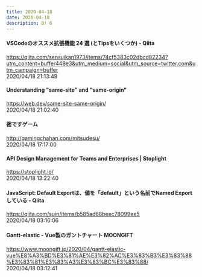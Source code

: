 ```yaml
---
title: 2020-04-18
date: 2020-04-18
description: B! 6
---
```


#### VSCodeのオススメ拡張機能 24 選 (とTipsをいくつか) - Qiita
https://qiita.com/sensuikan1973/items/74cf5383c02dbcd82234?utm_content=buffer448e3&utm_medium=social&utm_source=twitter.com&utm_campaign=buffer<br>
2020/04/18 21:13:49<br>


#### Understanding "same-site" and "same-origin"
https://web.dev/same-site-same-origin/<br>
2020/04/18 21:02:40<br>


#### 密ですゲーム
http://gamingchahan.com/mitsudesu/<br>
2020/04/18 17:17:00<br>


#### API Design Management for Teams and Enterprises | Stoplight
https://stoplight.io/<br>
2020/04/18 13:22:40<br>


#### JavaScript: Default Exportは、値を「default」という名前でNamed Exportしている - Qiita
https://qiita.com/suin/items/b585ad68beec78099ee5<br>
2020/04/18 03:16:06<br>


#### Gantt-elastic - Vue製のガントチャート MOONGIFT
https://www.moongift.jp/2020/04/gantt-elastic-vue%E8%A3%BD%E3%81%AE%E3%82%AC%E3%83%B3%E3%83%88%E3%83%81%E3%83%A3%E3%83%BC%E3%83%88/<br>
2020/04/18 03:12:41<br>


